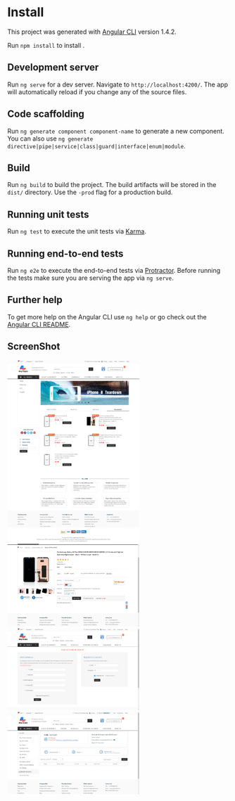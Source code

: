 


# Install

This project was generated with [Angular CLI](https://github.com/angular/angular-cli) version 1.4.2.

Run `npm install` to install .

## Development server

Run `ng serve` for a dev server. Navigate to `http://localhost:4200/`. The app will automatically reload if you change any of the source files.

## Code scaffolding

Run `ng generate component component-name` to generate a new component. You can also use `ng generate directive|pipe|service|class|guard|interface|enum|module`.

## Build

Run `ng build` to build the project. The build artifacts will be stored in the `dist/` directory. Use the `-prod` flag for a production build.

## Running unit tests

Run `ng test` to execute the unit tests via [Karma](https://karma-runner.github.io).

## Running end-to-end tests

Run `ng e2e` to execute the end-to-end tests via [Protractor](http://www.protractortest.org/).
Before running the tests make sure you are serving the app via `ng serve`.

## Further help

To get more help on the Angular CLI use `ng help` or go check out the [Angular CLI README](https://github.com/angular/angular-cli/blob/master/README.md).

## ScreenShot


<img src="https://github.com/ouxuwen/angular-shop/blob/master/screenshot/screen1.png" width="300"  alt="截图1"/>
<img src="https://github.com/ouxuwen/angular-shop/blob/master/screenshot/screen2.png" width="300"  alt="截图2"/>
<img src="https://github.com/ouxuwen/angular-shop/blob/master/screenshot/screen3.png" width="300"  alt="截图1"/>
<img src="https://github.com/ouxuwen/angular-shop/blob/master/screenshot/screen4.png" width="300"  alt="截图2"/>


